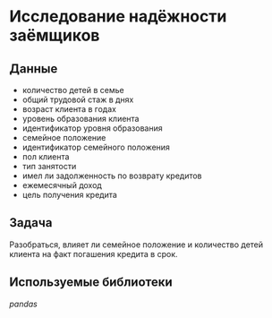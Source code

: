 # Исследование надёжности заёмщиков

## Данные
- количество детей в семье
- общий трудовой стаж в днях
- возраст клиента в годах
- уровень образования клиента
- идентификатор уровня образования
- семейное положение
- идентификатор семейного положения
- пол клиента
- тип занятости
- имел ли задолженность по возврату кредитов
- ежемесячный доход
- цель получения кредита

## Задача
Разобраться, влияет ли семейное положение и количество детей клиента на факт погашения кредита в срок.

## Используемые библиотеки
*pandas*

